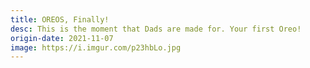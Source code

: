 ```yaml
---
title: OREOS, Finally!
desc: This is the moment that Dads are made for. Your first Oreo!
origin-date: 2021-11-07
image: https://i.imgur.com/p23hbLo.jpg
---
```

